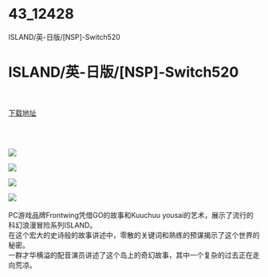 # 43_12428
ISLAND/英-日版/[NSP]-Switch520
# ISLAND/英-日版/[NSP]-Switch520
 <br/></br>
[下载地址](https://www.switch520.cc/article/12428 "下载地址")
<br/></br>

<p>&nbsp;</p>
<p><img src="https://www.switch520.cc/muke_img/upload_art_editor_20210410-1_b09864644b38616c4c5c189c8dd66852.jpg"></p>
<p><img src="https://www.switch520.cc/muke_img/upload_art_editor_20210410-1_ed148928b96fa9d674f99fd0edaa5287.jpg"></p>
<p><img src="https://www.switch520.cc/muke_img/upload_art_editor_20210410-1_5eabb6d217f5dd69de500842ce7ab049.jpg"></p>
<p><img src="https://www.switch520.cc/muke_img/upload_art_editor_20210410-1_992796dad212b25b631d22efcda2c94f.jpg"><strong>&nbsp;</strong></p>
<p>PC游戏品牌Frontwing凭借GO的故事和Kuuchuu yousai的艺术，展示了流行的科幻浪漫冒险系列ISLAND。<br>
在这个宏大的史诗般的故事讲述中，零散的关键词和熟练的预谋揭示了这个世界的秘密。<br>
一群才华横溢的配音演员讲述了这个岛上的奇幻故事，其中一个复杂的过去正在走向荒凉。</p>

